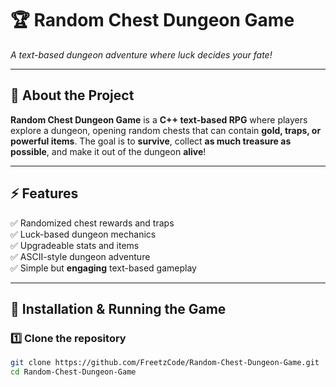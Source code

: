 # 🏆 Random Chest Dungeon Game

*A text-based dungeon adventure where luck decides your fate!*

---

## 📖 About the Project

**Random Chest Dungeon Game** is a **C++ text-based RPG** where players explore a dungeon, opening random chests that can contain **gold, traps, or powerful items**. The goal is to **survive**, collect **as much treasure as possible**, and make it out of the dungeon **alive**!  

---

## ⚡ Features

✅ Randomized chest rewards and traps  
✅ Luck-based dungeon mechanics  
✅ Upgradeable stats and items  
✅ ASCII-style dungeon adventure  
✅ Simple but **engaging** text-based gameplay  

---

## 📂 Installation & Running the Game

### **1️⃣ Clone the repository**
```sh
git clone https://github.com/FreetzCode/Random-Chest-Dungeon-Game.git
cd Random-Chest-Dungeon-Game
